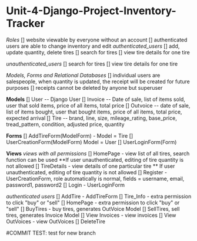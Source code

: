 # Unit-4-Django-Project-Inventory-Tracker

_Roles_
[] website viewable by everyone without an account
[] authenticated users are able to change inventory and edit
_authenticated_users_
[] add, update quantity, delete tires
[] search for tires
[] view tire details for one tire

_unauthenticated_users_
[] search for tires
[] view tire details for one tire

_Models, Forms and Relational Databases_
[] individual users are salespeople, when quantity is updated, the receipt will be created for future purposes
[] receipts cannot be deleted by anyone but superuser

**Models**
[] User -- Django User
[] Invoice -- Date of sale, list of items sold, user that sold items, price of all items, total price
[] Outvoice -- date of sale, list of items bought, user that bought items, price of all items, total price, expected arrival
[] Tire -- brand, line, size, mileage_rating, base_price, tread_pattern, condition, adjusted price, quantity

**Forms**
[] AddTireForm(ModelForm) - Model = Tire
[] UserCreationForm(ModelForm) Model = User
[] UserLoginForm(Form)

**Views**
_views with all permissions_
[] HomePage - view list of all tires, search function can be used
**If user unauthenticated, editing of tire quantity is not allowed
[] TireDetails - view details of one particular tire
** If user unauthenticated, editing of tire quantity is not allowed
[] Register - UserCreationForm, role automatically is normal, fields = username, email, password1, password2
[] Login - UserLoginForm

_authenticated users_
[] AddTire - AddTireForm
[] Tire_Info - extra permission to click "buy" or "sell"
[] HomePage - extra permission to click "buy" or "sell"
[] BuyTires - buy tires, generates OutVoice Model
[] SellTires, sell tires, generates Invoice Model
[] View Invoices - view invoices
[] View OutVoices - view OutVoices
[] DeleteTire

#COMMIT TEST: test for new branch